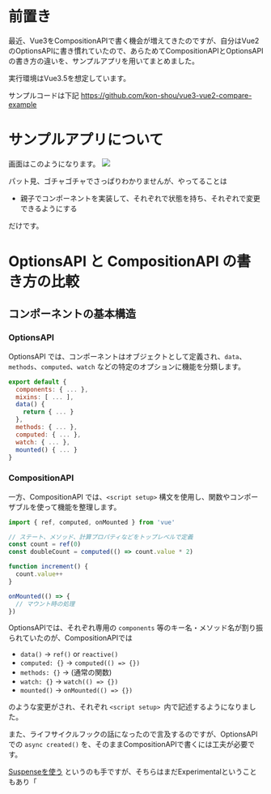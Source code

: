 # 前置き
最近、Vue3をCompositionAPIで書く機会が増えてきたのですが、自分はVue2のOptionsAPIに書き慣れていたので、あらためてCompositionAPIとOptionsAPIの書き方の違いを、サンプルアプリを用いてまとめました。

実行環境はVue3.5を想定しています。

サンプルコードは下記
https://github.com/kon-shou/vue3-vue2-compare-example

# サンプルアプリについて

画面はこのようになります。
![](https://storage.googleapis.com/zenn-user-upload/d4ff1c816d8c-20250403.png)


パット見、ゴチャゴチャでさっぱりわかりませんが、やってることは

- 親子でコンポーネントを実装して、それぞれで状態を持ち、それぞれで変更できるようにする

だけです。

# OptionsAPI と CompositionAPI の書き方の比較
## コンポーネントの基本構造

### OptionsAPI

OptionsAPI では、コンポーネントはオブジェクトとして定義され、`data`、`methods`、`computed`、`watch` などの特定のオプションに機能を分類します。

```js
export default {
  components: { ... },
  mixins: [ ... ],
  data() {
    return { ... }
  },
  methods: { ... },
  computed: { ... },
  watch: { ... },
  mounted() { ... }
}
```

### CompositionAPI

一方、CompositionAPI では、`<script setup>` 構文を使用し、関数やコンポーザブルを使って機能を整理します。

```ts
import { ref, computed, onMounted } from 'vue'

// ステート、メソッド、計算プロパティなどをトップレベルで定義
const count = ref(0)
const doubleCount = computed(() => count.value * 2)

function increment() {
  count.value++
}

onMounted(() => {
  // マウント時の処理
})
```

OptionsAPIでは、それぞれ専用の `components` 等のキー名・メソッド名が割り振られていたのが、CompositionAPIでは

- `data()` -> `ref()` or `reactive()`
- `computed: {}` -> `computed(() => {})`
- `methods: {}` -> (通常の関数)
- `watch: {}` -> `watch(() => {})`
- `mounted()` -> `onMounted(() => {})`

のような変更がされ、それぞれ `<script setup> `内で記述するようになりました。

また、ライフサイクルフックの話になったので言及するのですが、OptionsAPIでの `async created()` を、そのままCompositionAPIで書くには工夫が必要です。

[Suspenseを使う](https://ja.vuejs.org/guide/built-ins/suspense) というのも手ですが、そちらはまだExperimentalということもあり「<script>のトップレベルで await 無しで呼び出す」が筋が良いのではないかと思っています（要調査）

## コンポーネント内の状態管理

### OptionsAPI

```js
export default {
  data() {
    return {
      total: 0,
    }
  },
  methods: {
    handleIncrement(amount) {
      this.total += amount
    }
  }
}
```

### CompositionAPI

```ts
import { ref } from 'vue'

const total = ref(0)

const handleIncrement = (amount) => {
  total.value += amount
}
```

「dataは `ref()` になり、methodsは普通の関数になる」という変更になります。

また個人的な見解ですが「 `ref()` vs `reactive()` 」の話は、基本的には `ref()` を使っていくのが良いと思います。
`ref()`の返り値がRefオブジェクトになることで、<script>内で `.value` 参照しなくてはいけないのが煩わしい、という意見もありますが、裏を返せば「Refオブジェクトと非リアクティブなオブジェクトを区別できる」ことが利点であるためです。


## プロパティとイベントの定義

### OptionsAPI

```js
export default {
  props: {
    total: {
      type: Number,
      required: true,
    },
    step: {
      type: Number,
      default: 1,
    },
  },
  methods: {
    increment() {
      this.$emit('increment', this.step)
    },
  },
}
```

### CompositionAPI

```ts
import { defineProps, defineEmits, defineModel } from 'vue'

const { total, step = 1 } = defineProps<{
  total: number
  step?: number
}>()

const emit = defineEmits<{
  increment: [value: number]
}>()

const increment = () => {
  emit('increment', step)
}
```
CompositionAPI では、`defineProps`、`defineEmits` を使用してプロパティとイベントを定義できるようになりました。

- `defineProps` は、Vue3.5で [リアクティブな props の分割代入](https://ja.vuejs.org/guide/components/props#reactive-props-destructure)
- `defineEmits` は、Vue3.3で [名前付きタプル構文](https://ja.vuejs.org/api/sfc-script-setup#type-only-props-emit-declarations) 、

がそれぞれ書けるようになりました。

## ミックスインとコンポーザブル

### OptionsAPI - ミックスイン

```js
// mixin
export const AlertErrorMixin = {
  data() {
    return {
      latestError: '',
    }
  },
  methods: {
    alertError(error) {
      this.latestError = error
      if (error) {
        alert(error)
      }
    },
  },
}
```

```js
// 呼び出し側
export default {
  mixins: [AlertErrorMixin],
  // ...
}
```

### CompositionAPI - コンポーザブル

```ts
// Composable
import { ref } from 'vue'

export function useAlertError() {
  const latestError = ref('')

  function alertError(error: string) {
    latestError.value = error
    if (error) {
      alert(error)
    }
  }

  return { latestError, alertError }
}
```

```ts
// 呼び出し側
import { useAlertError } from './AlertError'

const { latestError, alertError } = useAlertError()
```

OptionsAPIでは「mixinはコンポーネントと同等の状態やメソッドを持っていて、呼び出し側コンポーネントにマージされる」だったのが、CompositionAPIだと「composableは、返り値を返す関数で、呼び出し側はその関数を呼ぶ」となりました。

（具体的な理由の説明が難しいので割愛するのですが...）これにより、ロジックの共通化において、取り回しが良くなりました。

なお、CompositionAPIのcomposableは、「メソッド名の先頭の `use` をつける」という取り決めになっています。

## テンプレート参照（Refs）によるメソッド呼び出し

### OptionsAPI

親コンポーネント

```html
<template>
  <CounterControl
    ref="counterControlRef2"
  >
    <button @click="resetCounterControlRef2ClickedCount">
      (from parent) Reset 2nd ClickedCount
    </button>
  </CounterControl>
</template>

<script>
  export default {
    methods: {
      resetCounterControlRef2ClickedCount() {
        this.$refs.counterControlRef2.resetClickedCount()
      },
    },
  }
</script>
```

子コンポーネント(CounterControl)

```html
<template>
  <slot />
</template>

<script>
  export default {
    data() {
      return {
        clickedCount: 0,
      }
    },
    methods: {
      resetClickedCount() {
        this.clickedCount = 0
      },
    },
  }
</script>
```

### CompositionAPI

親コンポーネント

```html
<script setup>
  import { useTemplateRef } from 'vue'

  const secondCounterControlRef = useTemplateRef('counterControlRef2')

  const resetCounterControlRef2ClickedCount = () => {
    secondCounterControlRef.value?.resetClickedCount()
  }
</script>

<template>
  <CounterControl
    ref="counterControlRef2"
  >
    <button @click="resetCounterControlRef2ClickedCount">
      (from parent) Reset 2nd ClickedCount
    </button>
  </CounterControl>
</template>
```

子コンポーネント(CounterControl)
```html
<script setup>
  const clickedCount = ref(0)

  const resetClickedCount = () => (clickedCount.value = 0)

  defineExpose({
    resetClickedCount,
  })
</script>

<template>
  <slot />
</template>
```

OptionsAPIでは、 `ref="xxx"` が記述されていたら `this.$refs.xxx` で任意のメソッドにアクセスできていたのが、CompositionAPIでは下記の記述が求められるようになりました。

- 親コンポーネント： `useTemplateRef('xxx')`
- 子コンポーネント： `defineExpose()`

これにより、親子間で露出されるメソッドや状態が、明示的になりました。

なお、Vue3.5より前では、 `useTemplateRef()` でなく、下記のように `ref()` を使っていたのが、最新ではその必要がなくなりました。

```js
// 要素の参照を保持する ref を宣言します。
// 名前は、テンプレートの ref の値に一致させる必要があります。
const input = ref(null)
```

## v-modelの定義

### OptionsAPI

親コンポーネント

```html
<template>
  <CounterControl v-model="firstMessage" />
</template>

<script>
export default {
  data() {
    return {
      firstMessage: '',
    }
  },
}
</script>
```

子コンポーネント（CounterControl）

```html
<template>
  <textarea :value="modelValue" @input="$emit('update:modelValue', $event.target.value)" />
</template>

<script>
export default {
  props: {
    // （ちなみに、vue2時点では「value」だった）
    modelValue: {
      type: String,
      default: '',
    },
  },
}
</script>
```

### CompositionAPI

親コンポーネント

```html
<script setup>
const firstMessage = ref('')
</script>

<template>
  <CounterControl v-model:message="firstMessage" />
</template>
```

子コンポーネント（CounterControl）

```html
<script setup>
const message = defineModel<string>('message')
</script>

<template>
  <textarea v-model="message" />
</template>
```

CompositionAPI では、`defineModel` を使用することで、簡単に実装できるようになりました。
また `v-model:message` のように変数名を追加することで、複数の v-model を使用するが可能になりました。

# 参考URL
- https://ja.vuejs.org/